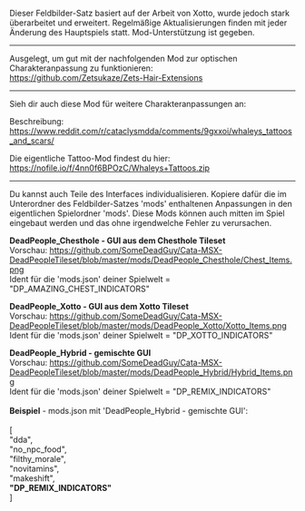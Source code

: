 Dieser Feldbilder-Satz basiert auf der Arbeit von Xotto, wurde jedoch stark überarbeitet und erweitert. Regelmäßige Aktualisierungen finden mit jeder Änderung des Hauptspiels statt. Mod-Unterstützung ist gegeben.

------------------------------------------------------------------------------------------------------------------

Ausgelegt, um gut mit der nachfolgenden Mod zur optischen Charakteranpassung zu funktionieren:<br />
https://github.com/Zetsukaze/Zets-Hair-Extensions

------------------------------------------------------------------------------------------------------------------

Sieh dir auch diese Mod für weitere Charakteranpassungen an:

Beschreibung:
https://www.reddit.com/r/cataclysmdda/comments/9gxxoi/whaleys_tattoos_and_scars/

Die eigentliche Tattoo-Mod findest du hier:
https://nofile.io/f/4nn0f6BPOzC/Whaleys+Tattoos.zip

------------------------------------------------------------------------------------------------------------------

Du kannst auch Teile des Interfaces individualisieren. Kopiere dafür die im Unterordner des Feldbilder-Satzes 'mods' enthaltenen Anpassungen in den eigentlichen Spielordner 'mods'. Diese Mods können auch mitten im Spiel eingebaut werden und das ohne irgendwelche Fehler zu verursachen.


**DeadPeople_Chesthole - GUI aus dem Chesthole Tileset**<br/>
Vorschau: https://github.com/SomeDeadGuy/Cata-MSX-DeadPeopleTileset/blob/master/mods/DeadPeople_Chesthole/Chest_Items.png<br/>
Ident für die 'mods.json' deiner Spielwelt = "DP_AMAZING_CHEST_INDICATORS" 

**DeadPeople_Xotto - GUI aus dem Xotto Tileset**<br/>
Vorschau: https://github.com/SomeDeadGuy/Cata-MSX-DeadPeopleTileset/blob/master/mods/DeadPeople_Xotto/Xotto_Items.png<br/>
Ident für die 'mods.json' deiner Spielwelt = "DP_XOTTO_INDICATORS"

**DeadPeople_Hybrid - gemischte GUI**<br/>
Vorschau: https://github.com/SomeDeadGuy/Cata-MSX-DeadPeopleTileset/blob/master/mods/DeadPeople_Hybrid/Hybrid_Items.png<br/>
Ident für die 'mods.json' deiner Spielwelt = "DP_REMIX_INDICATORS"<br/>
<br/>
**Beispiel** - mods.json mit 'DeadPeople_Hybrid - gemischte GUI':<br/>
<br/>
[<br/>
  "dda",<br/>
  "no_npc_food",<br/>
  "filthy_morale",<br/>
  "novitamins",<br/>
  "makeshift",<br/>
  **"DP_REMIX_INDICATORS"**<br/>
]<br/>
